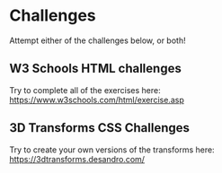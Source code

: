 # Challenges
Attempt either of the challenges below, or both!

## W3 Schools HTML challenges
Try to complete all of the exercises here: https://www.w3schools.com/html/exercise.asp

## 3D Transforms CSS Challenges
Try to create your own versions of the transforms here: https://3dtransforms.desandro.com/